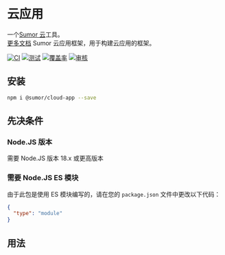 # 云应用

一个[Sumor 云](https://sumor.cloud)工具。  
[更多文档](https://sumor.cloud/cloud-app)
Sumor 云应用框架，用于构建云应用的框架。

[![CI](https://github.com/sumor-cloud/cloud-app/actions/workflows/ci.yml/badge.svg)](https://github.com/sumor-cloud/cloud-app/actions/workflows/ci.yml)
[![测试](https://github.com/sumor-cloud/cloud-app/actions/workflows/ut.yml/badge.svg)](https://github.com/sumor-cloud/cloud-app/actions/workflows/ut.yml)
[![覆盖率](https://github.com/sumor-cloud/cloud-app/actions/workflows/coverage.yml/badge.svg)](https://github.com/sumor-cloud/cloud-app/actions/workflows/coverage.yml)
[![审核](https://github.com/sumor-cloud/cloud-app/actions/workflows/audit.yml/badge.svg)](https://github.com/sumor-cloud/cloud-app/actions/workflows/audit.yml)

## 安装

```bash
npm i @sumor/cloud-app --save
```

## 先决条件

### Node.JS 版本

需要 Node.JS 版本 18.x 或更高版本

### 需要 Node.JS ES 模块

由于此包是使用 ES 模块编写的，请在您的 `package.json` 文件中更改以下代码：

```json
{
  "type": "module"
}
```

## 用法
